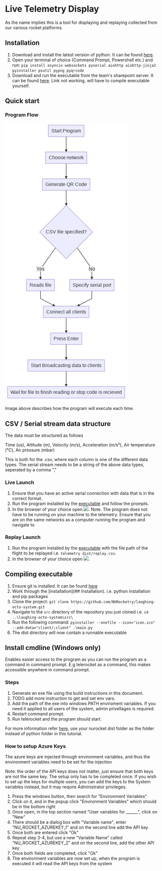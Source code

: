 # Live Telemetry Display
As the name implies this is a tool for displaying and replaying collected from our various rocket platforms. 


## Installation
1. Download and install the latest version of python. It can be found [here](https://www.python.org/downloads/). 
2. Open your terminal of choice (Command Prompt, Powershell etc.) and run: `pip install asyncio websockets pyserial aiohttp aiohttp-jinja2 pyinstaller psutil pypng pyqrcode`
3. Download and run the executable from the team's sharepoint server. It can be found [here](). Link not working, will have to compile executable yourself.


## Quick start 

### Program Flow
![Program Flow](/programFlow.jpg)

Image above describes how the program will execute each time.

## CSV / Serial stream data structure
The data must be structured as follows

Time (us), Altitude (m), Velocity (m/s), Acceleration (m/s²), Air temperature (°C), Air pressure (mbar)

This is both for the .csv, where each column is one of the different data types.
The serial stream needs to be a string of the above data types, seperated by a comma ","

### Live Launch
1. Ensure that you have an active serial connection with data that is in the correct format.
2. Run the program installed by the [executable]() and follow the prompts.
3. In the browser of your choice open ![](ws://localhost:8080). 
Note. The program does not have to be running on your machine to the telemetry. Ensure that you are on the same networks as a computer running the program and navigate to [](ws://localhost:8080) 

### Replay Launch
1. Run the program installed by the [executable]() with the file path of the flight to be replayed i.e. `telemetry dist/replay.csv`.
2. In the browser of your choice open ![](ws://localhost:8080). 

## Compiling executable
1. Ensure git is installed. It can be found [here](https://git-scm.com/download/win)
2. Work through the [installation](## Installation). i.e. python installation and pip packages
3. Clone the project: `git clone https://github.com/NURocketry/laughing-octo-system.git`
4. Navigate to the `src` directory of the repository you just cloned i.e. `cd ..\laughing-octo-system\src\`
5. Run the following command: `pyinstaller --onefile --icon="icon.ico" --add-data="client/;client" .\main.py`
6. The dist directory will now contain a runnable executable

## Install cmdline (Windows only)
Enables easier access to the program as you can run the program as a command in command prompt.
E.g telerocket as a command, this makes accessible anywhere in command prompt.


### Steps
1. Generate an exe file using the build instructions in this document.
2. TODO add more instruction to get and set env vars.
3. Add the path of the exe into windows PATH enviroment variables. If you need it applied to all users of the system, admin privellages is required.
4. Restart command prompt.
5. Run telerocket and the program should start.

For more information refer [here](https://origin.geeksforgeeks.org/how-to-add-python-to-windows-path/), use your nurocket dist folder as the folder instead of python folder in this tutorial. 


### How to setup Azure Keys
The azure keys are injected through environment variables, and thus the environment variables need to be set for the injection

Note:  the order of the API keys does not matter, just ensure that both keys are not the same key. The setup only has to be completed once. If you wish to set up the keys for multiple users, you can add the keys to the System variables instead, but it may require Administrator privileges.
1. Press the windows button, then search for "Environment Variables"
2. Click on it, and in the popup click "Environment Variables" which should be in the bottom right
3. Once open, in the top section named "User vairables for ______", click on "New"
4. There should be a dialog box with "Variable name", enter "NU_ROCKET_AZUREKEY_1" and on the second line add the API key
5. Once both are entered click "Ok"
6. Repeat step 3-4, but use a new "Variable Name" called "NU_ROCKET_AZUREKEY_2" and on the second line, add the other API key
7. Once both fields are completed, click "Ok"
8. The environment variables are now set up, when the program is executed it will read the API keys from the system
